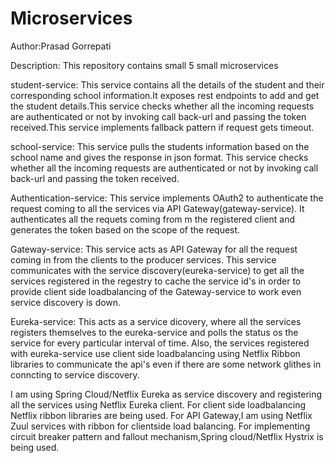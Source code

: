 # Microservices

Author:Prasad Gorrepati

Description: This repository contains small 5 small microservices

student-service: This service contains all the details of the student and their corresponding school information.It exposes rest endpoints to add and get the student details.This service checks whether all the incoming requests are authenticated or not by invoking call back-url and passing the token received.This service implements fallback pattern if request gets timeout.

school-service: This service pulls the students information based on the school name and gives the response in json format. This service checks whether all the incoming requests are authenticated or not by invoking call back-url and passing the token received.

Authentication-service: This service implements OAuth2 to authenticate the request coming to all the services via API Gateway(gateway-service). It authenticates all the requets coming from m the registered client and generates the token based on the scope of the request.

Gateway-service: This service acts as API Gateway for all the request coming in from the clients to the producer services. This service communicates with the service discovery(eureka-service) to get all the services registered in the regestry to cache the service id's in order to provide client side loadbalancing of the Gateway-service to work even service discovery is down.

Eureka-service: This acts as a service dicovery, where all the services registers themselves to the eureka-service and polls the status os the service for every particular interval of time. Also, the services registered with eureka-service use client side loadbalancing using
Netflix Ribbon libraries to communicate the api's even if there are some network glithes in conncting to service discovery.

I am using Spring Cloud/Netflix Eureka as service discovery and registering all the services using Netflix Eureka client.
For client side loadbalancing Netflix ribbon libraries are being used.
For API Gateway,I am using Netflix Zuul services with ribbon for clientside load balancing. For implementing circuit breaker pattern and fallout mechanism,Spring cloud/Netflix Hystrix is being used.






